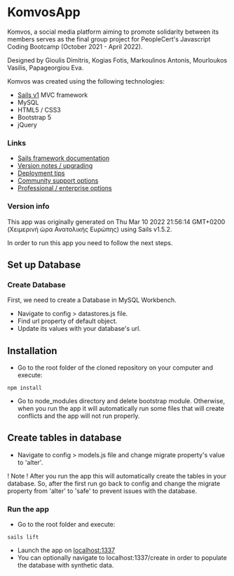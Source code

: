 # KomvosApp

Komvos, a social media platform aiming to promote solidarity between its members serves as the final group project for PeopleCert's Javascript Coding Bootcamp (October 2021 - April 2022). 

Designed by Gioulis Dimitris, Kogias Fotis, Markoulinos Antonis, Mourloukos Vasilis, Papageorgiou Eva.

Komvos was created using the following technologies: 
+ [Sails v1](https://sailsjs.com) MVC framework
+ MySQL
+ HTML5 / CSS3
+ Bootstrap 5
+ jQuery

### Links

+ [Sails framework documentation](https://sailsjs.com/get-started)
+ [Version notes / upgrading](https://sailsjs.com/documentation/upgrading)
+ [Deployment tips](https://sailsjs.com/documentation/concepts/deployment)
+ [Community support options](https://sailsjs.com/support)
+ [Professional / enterprise options](https://sailsjs.com/enterprise)


### Version info

This app was originally generated on Thu Mar 10 2022 21:56:14 GMT+0200 (Χειμερινή ώρα Ανατολικής Ευρώπης) using Sails v1.5.2.

<!-- Internally, Sails used [`sails-generate@2.0.6`](https://github.com/balderdashy/sails-generate/tree/v2.0.6/lib/core-generators/new). -->



<!--
Note:  Generators are usually run using the globally-installed `sails` CLI (command-line interface).  This CLI version is _environment-specific_ rather than app-specific, thus over time, as a project's dependencies are upgraded or the project is worked on by different developers on different computers using different versions of Node.js, the Sails dependency in its package.json file may differ from the globally-installed Sails CLI release it was originally generated with.  (Be sure to always check out the relevant [upgrading guides](https://sailsjs.com/upgrading) before upgrading the version of Sails used by your app.  If you're stuck, [get help here](https://sailsjs.com/support).)
-->

In order to run this app you need to follow the next steps.

## Set up Database
### Create Database 

First, we need to create a Database in MySQL Workbench.
* Navigate to config > datastores.js file.
* Find url property of default object.
* Update its values with your database's url.

## Installation

* Go to the root folder of the cloned repository on your computer and execute:
```console
npm install
```

* Go to node_modules directory and delete bootstrap module. Otherwise, when you run the app it will automatically run some files that will create conflicts and the app will not run properly.
## Create tables in database 

* Navigate to config > models.js file and change migrate property's value to 'alter'.

! Note !
After you run the app this will automatically create the tables in your database. So, after the first run go back to config and change the migrate property from 'alter' to 'safe' to prevent issues with the database.

### Run the app


* Go to the root folder and execute:
```console
sails lift
```
* Launch the app on [localhost:1337](localhost:1337)
* You can optionally navigate to localhost:1337/create in order to populate the database with synthetic data.
